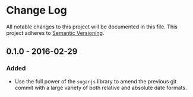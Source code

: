 # Change Log
All notable changes to this project will be documented in this file.
This project adheres to [Semantic Versioning](http://semver.org/).

## 0.1.0 - 2016-02-29
### Added
- Use the full power of the `sugarjs` library to amend the previous git commit with a large variety of both relative and absolute date formats.

